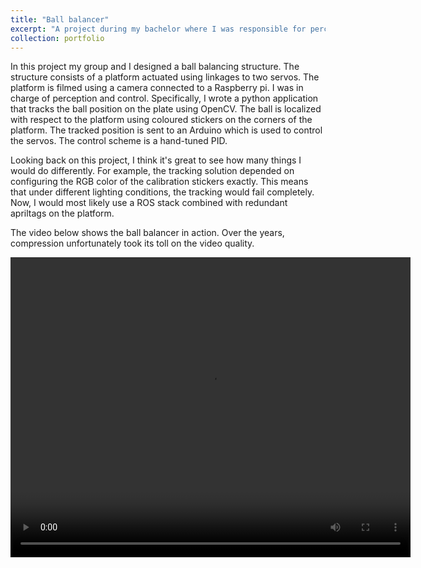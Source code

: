 ```yaml
---
title: "Ball balancer"
excerpt: "A project during my bachelor where I was responsible for perception and control.<br/><img src='/images/ballbalancer_resized.png'>"
collection: portfolio
---
```


In this project my group and I designed a ball balancing structure. The structure consists of a platform actuated using linkages to two servos. The platform is filmed using a camera connected to a Raspberry pi. I was in charge of perception and control. Specifically, I wrote a python application that tracks the ball position on the plate using OpenCV. The ball is localized with respect to the platform using coloured stickers on the corners of the platform. The tracked position is sent to an Arduino which is used to control the servos. The control scheme is a hand-tuned PID. 

Looking back on this project, I think it's great to see how many things I would do differently. For example, the tracking solution depended on configuring the RGB color of the calibration stickers exactly. This means that under different lighting conditions, the tracking would fail completely. Now, I would most likely use a ROS stack combined with redundant apriltags on the platform.

The video below shows the ball balancer in action. Over the years, compression unfortunately took its toll on the video quality.

<video width="640" height="480" controls>
    <source src="/images/ballbalancer.mp4" type="video/mp4">
    Your browser does not support the video tag.
</video>